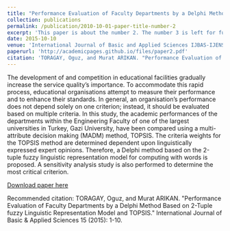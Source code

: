 ```yaml
---
title: "Performance Evaluation of Faculty Departments by a Delphi Method Based on 2-Tuple fuzzy Linguistic Representation Model and TOPSIS"
collection: publications
permalink: /publication/2010-10-01-paper-title-number-2
excerpt: 'This paper is about the number 2. The number 3 is left for future work.'
date: 2015-10-10
venue: 'International Journal of Basic and Applied Sciences IJBAS-IJENS, Vol: 15, No: 05,'
paperurl: 'http://academicpages.github.io/files/paper2.pdf'
citation: 'TORAGAY, Oguz, and Murat ARIKAN. "Performance Evaluation of Faculty Departments by a Delphi Method Based on 2-Tuple fuzzy Linguistic Representation Model and TOPSIS." International Journal of Basic & Applied Sciences 15 (2015): 1-10'
---
```

The development of and competition in educational facilities gradually increase the service quality’s importance. To accommodate this rapid process, educational organisations
attempt to measure their performance and to enhance their standards. In general, an organisation’s performance does not depend solely on one criterion; instead, it should be evaluated based on multiple criteria. In this study, the academic performances of the departments within the Engineering Faculty of one of the largest universities in Turkey, Gazi University, have been compared using a multi-attribute decision making (MADM) method, TOPSIS. The criteria weights for the TOPSIS method are determined dependent upon linguistically expressed expert opinions. Therefore, a Delphi method based on the 2-tuple fuzzy linguistic representation model for computing with words is proposed. A sensitivity analysis study is also performed to determine the most critical criterion.

[Download paper here](https://www.researchgate.net/profile/Oguz-Toragay/publication/301887104_Performance_Evaluation_of_Faculty_Departments_by_a_Delphi_Method_Based_on_2-Tuple_fuzzy_Linguistic_Representation_Model_and_TOPSIS/links/572ad62508aef7c7e2c4ff62/Performance-Evaluation-of-Faculty-Departments-by-a-Delphi-Method-Based-on-2-Tuple-fuzzy-Linguistic-Representation-Model-and-TOPSIS.pdf)

Recommended citation: TORAGAY, Oguz, and Murat ARIKAN. "Performance Evaluation of Faculty Departments by a Delphi Method Based on 2-Tuple fuzzy Linguistic Representation Model and TOPSIS." International Journal of Basic & Applied Sciences 15 (2015): 1-10.
